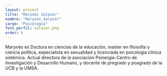 ```yaml
---
layout: project
title: "Marynés Salazar"
nombre: "Marynés Salazar"
cargo: "Psicología"
foto_perfil: salazar.png
order: 6
---
```


Marynés es Doctora en ciencias de la educación, master en filosofía y ciencia política, especialista en sexualidad y licenciada en psicología clínica sistémica. Actual directora de la asociación Psinergia-Centro de Investigación y Desarrollo Humano, y docente de pregrado y posgrado de la UCB y la UMSA.